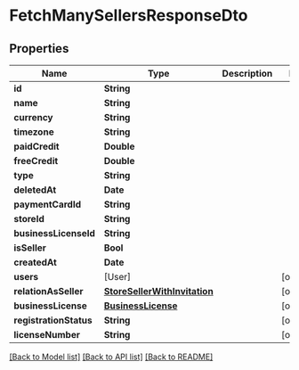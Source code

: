 # FetchManySellersResponseDto

## Properties
Name | Type | Description | Notes
------------ | ------------- | ------------- | -------------
**id** | **String** |  | 
**name** | **String** |  | 
**currency** | **String** |  | 
**timezone** | **String** |  | 
**paidCredit** | **Double** |  | 
**freeCredit** | **Double** |  | 
**type** | **String** |  | 
**deletedAt** | **Date** |  | 
**paymentCardId** | **String** |  | 
**storeId** | **String** |  | 
**businessLicenseId** | **String** |  | 
**isSeller** | **Bool** |  | 
**createdAt** | **Date** |  | 
**users** | [User] |  | [optional] 
**relationAsSeller** | [**StoreSellerWithInvitation**](StoreSellerWithInvitation.md) |  | [optional] 
**businessLicense** | [**BusinessLicense**](BusinessLicense.md) |  | [optional] 
**registrationStatus** | **String** |  | [optional] 
**licenseNumber** | **String** |  | [optional] 

[[Back to Model list]](../README.md#documentation-for-models) [[Back to API list]](../README.md#documentation-for-api-endpoints) [[Back to README]](../README.md)


